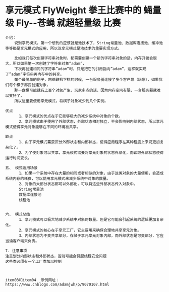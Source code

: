 # 享元模式  FlyWeight    拳王比赛中的 蝇量级  Fly--苍蝇  就超轻量级 比赛 
    介绍：
        说到享元模式，第一个想到的应该就是池技术了，String常量池、数据库连接池、缓冲池等等都是享元模式的应用，所以说享元模式是池技术的重要实现方式。
        
        比如我们每次创建字符串对象时，都需要创建一个新的字符串对象的话，内存开销会很大，所以如果第一次创建了字符串对象“adam“，
        下次再创建相同的字符串”adam“时，只是把它的引用指向”adam“，这样就实现了”adam“字符串再内存中的共享。
        举个最简单的例子，网络联机下棋的时候，一台服务器连接了多个客户端（玩家），如果我们每个棋子都要创建对象，
        那一盘棋可能就有上百个对象产生，玩家多点的话，因为内存空间有限，一台服务器就难以支持了，
        所以这里要使用享元模式，将棋子对象减少到几个实例。

    优点
          1、享元模式的优点在于它能够极大的减少系统中对象的个数。
          2、享元模式由于使用了外部状态，外部状态相对独立，不会影响到内部状态，所以享元模式使得享元对象能够在不同的环境被共享。
    
    缺点
          1、由于享元模式需要区分外部状态和内部状态，使得应用程序在某种程度上来说更加复杂化了。
          2、为了使对象可以共享，享元模式需要将享元对象的状态外部化，而读取外部状态使得运行时间变长。 
    
    五、 模式适用场景
          1、如果一个系统中存在大量的相同或者相似的对象，由于这类对象的大量使用，会造成系统内存的耗费，可以使用享元模式来减少系统中对象的数量。
          2、对象的大部分状态都可以外部化，可以将这些外部状态传入对象中。
          String常量池
          数据库连接池
          线程池
    
    
    六、 模式总结
          1、享元模式可以极大地减少系统中对象的数量。但是它可能会引起系统的逻辑更加复杂化。
          2、享元模式的核心在于享元工厂，它主要用来确保合理地共享享元对象。
          3、内部状态为不变共享部分，存储于享元享元对象内部，而外部状态是可变部分，它应当油客户端来负责。
          
    7. 注意事项
    注意划分内部状态和外部状态，否则可能会引起线程安全问题
    这些类必须有一个工厂类加以控制
    
    
    
    item03和item04  示例网址： https://www.cnblogs.com/adamjwh/p/9070107.html